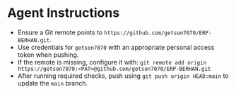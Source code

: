 # Agent Instructions

- Ensure a Git remote points to `https://github.com/getson7070/ERP-BERHAN.git`.
- Use credentials for `getson7070` with an appropriate personal access token when pushing.
- If the remote is missing, configure it with:
  `git remote add origin https://getson7070:<PAT>@github.com/getson7070/ERP-BERHAN.git`
- After running required checks, push using `git push origin HEAD:main` to update the `main` branch.


